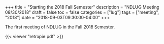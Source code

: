 +++
title = "Starting the 2018 Fall Semester"
description = "NDLUG Meeting 08/30/2018"
draft = false
toc = false
categories = ["lug"]
tags = ["meeting", "2018"]
date = "2018-09-03T09:30:00-04:00"
+++

The first meeting of NDLUG in the Fall 2018 Semester.

<!--more-->

{{< viewer "retropie.pdf" >}}

